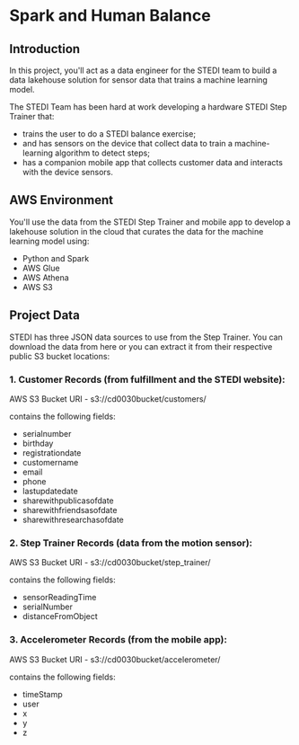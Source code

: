 # Spark and Human Balance

## Introduction

In this project, you'll act as a data engineer for the STEDI team to build a data lakehouse solution for sensor data that trains a machine learning model.

The STEDI Team has been hard at work developing a hardware STEDI Step Trainer that:
- trains the user to do a STEDI balance exercise;
- and has sensors on the device that collect data to train a machine-learning algorithm to detect steps;
- has a companion mobile app that collects customer data and interacts with the device sensors.

## AWS Environment

You'll use the data from the STEDI Step Trainer and mobile app to develop a lakehouse solution in the cloud that curates the data for the machine learning model using:
- Python and Spark
- AWS Glue
- AWS Athena
- AWS S3

## Project Data

STEDI has three JSON data sources to use from the Step Trainer. You can download the data from here or you can extract it from their respective public S3 bucket locations:

### 1. Customer Records (from fulfillment and the STEDI website):

AWS S3 Bucket URI - s3://cd0030bucket/customers/

contains the following fields:
- serialnumber
- birthday
- registrationdate
- customername
- email
- phone
- lastupdatedate
- sharewithpublicasofdate
- sharewithfriendsasofdate
- sharewithresearchasofdate

### 2. Step Trainer Records (data from the motion sensor):

AWS S3 Bucket URI - s3://cd0030bucket/step_trainer/

contains the following fields:
- sensorReadingTime
- serialNumber
- distanceFromObject

### 3. Accelerometer Records (from the mobile app):

AWS S3 Bucket URI - s3://cd0030bucket/accelerometer/

contains the following fields:
- timeStamp
- user
- x
- y
- z
